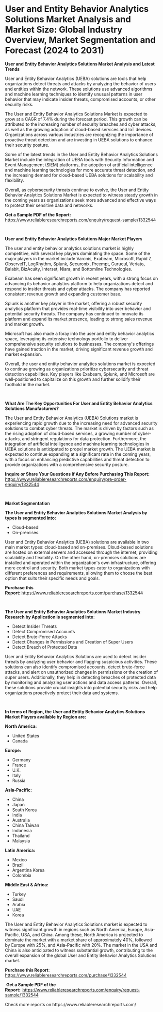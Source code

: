 <p><h1>User and Entity Behavior Analytics Solutions Market Analysis and Market Size: Global Industry Overview, Market Segmentation and Forecast (2024 to 2031)</h1></p><p><strong>User and Entity Behavior Analytics Solutions Market Analysis and Latest Trends</strong></p>
<p><p>User and Entity Behavior Analytics (UEBA) solutions are tools that help organizations detect threats and attacks by analyzing the behavior of users and entities within the network. These solutions use advanced algorithms and machine learning techniques to identify unusual patterns in user behavior that may indicate insider threats, compromised accounts, or other security risks.</p><p>The User and Entity Behavior Analytics Solutions Market is expected to grow at a CAGR of 7.4% during the forecast period. This growth can be attributed to the increasing number of security breaches and cyber attacks, as well as the growing adoption of cloud-based services and IoT devices. Organizations across various industries are recognizing the importance of proactive threat detection and are investing in UEBA solutions to enhance their security posture.</p><p>Some of the latest trends in the User and Entity Behavior Analytics Solutions Market include the integration of UEBA tools with Security Information and Event Management (SIEM) platforms, the adoption of artificial intelligence and machine learning technologies for more accurate threat detection, and the increasing demand for cloud-based UEBA solutions for scalability and flexibility.</p><p>Overall, as cybersecurity threats continue to evolve, the User and Entity Behavior Analytics Solutions Market is expected to witness steady growth in the coming years as organizations seek more advanced and effective ways to protect their sensitive data and networks.</p></p>
<p><strong>Get a Sample PDF of the Report:&nbsp;</strong> <a href="https://www.reliableresearchreports.com/enquiry/request-sample/1332544">https://www.reliableresearchreports.com/enquiry/request-sample/1332544</a></p>
<p>&nbsp;</p>
<p><strong>User and Entity Behavior Analytics Solutions Major Market Players</strong></p>
<p><p>The user and entity behavior analytics solutions market is highly competitive, with several key players dominating the space. Some of the major players in the market include Varonis, Exabeam, Microsoft, Rapid 7, ObservelT, LogRhythm, Splunk, Securonix, Preempt, Gurucul, Veriato, Balabit, BizAcuity, Interset, Niara, and Bottomline Technologies.</p><p>Exabeam has seen significant growth in recent years, with a strong focus on advancing its behavior analytics platform to help organizations detect and respond to insider threats and cyber attacks. The company has reported consistent revenue growth and expanding customer base.</p><p>Splunk is another key player in the market, offering a robust security analytics platform that provides real-time visibility into user behavior and potential security threats. The company has continued to innovate its platform and expand its market presence, leading to strong sales revenue and market growth.</p><p>Microsoft has also made a foray into the user and entity behavior analytics space, leveraging its extensive technology portfolio to deliver comprehensive security solutions to businesses. The company's offerings have gained traction in the market, driving significant revenue growth and market expansion.</p><p>Overall, the user and entity behavior analytics solutions market is expected to continue growing as organizations prioritize cybersecurity and threat detection capabilities. Key players like Exabeam, Splunk, and Microsoft are well-positioned to capitalize on this growth and further solidify their foothold in the market.</p></p>
<p>&nbsp;</p>
<p><strong>What Are The Key Opportunities For User and Entity Behavior Analytics Solutions Manufacturers?</strong></p>
<p><p>The User and Entity Behavior Analytics (UEBA) Solutions market is experiencing rapid growth due to the increasing need for advanced security solutions to combat cyber threats. The market is driven by factors such as the rising adoption of cloud-based services, a growing number of cyber-attacks, and stringent regulations for data protection. Furthermore, the integration of artificial intelligence and machine learning technologies in UEBA solutions is anticipated to propel market growth. The UEBA market is expected to continue expanding at a significant rate in the coming years, with a focus on enhancing predictive capabilities and threat detection to provide organizations with a comprehensive security posture.</p></p>
<p><strong>Inquire or Share Your Questions If Any Before Purchasing This Report:</strong> <a href="https://www.reliableresearchreports.com/enquiry/pre-order-enquiry/1332544">https://www.reliableresearchreports.com/enquiry/pre-order-enquiry/1332544</a></p>
<p>&nbsp;</p>
<p><strong>Market Segmentation</strong></p>
<p><strong>The User and Entity Behavior Analytics Solutions Market Analysis by types is segmented into:</strong></p>
<p><ul><li>Cloud-based</li><li>On-premises</li></ul></p>
<p><p>User and Entity Behavior Analytics (UEBA) solutions are available in two main market types: cloud-based and on-premises. Cloud-based solutions are hosted on external servers and accessed through the internet, providing scalability and flexibility. On the other hand, on-premises solutions are installed and operated within the organization's own infrastructure, offering more control and security. Both market types cater to organizations with different preferences and requirements, allowing them to choose the best option that suits their specific needs and goals.</p></p>
<p><strong>Purchase this Report:&nbsp;</strong><a href="https://www.reliableresearchreports.com/purchase/1332544">https://www.reliableresearchreports.com/purchase/1332544</a></p>
<p>&nbsp;</p>
<p><strong>The User and Entity Behavior Analytics Solutions Market Industry Research by Application is segmented into:</strong></p>
<p><ul><li>Detect Insider Threats</li><li>Detect Compromised Accounts</li><li>Detect Brute-Force Attacks</li><li>Detect Changes in Permissions and Creation of Super Users</li><li>Detect Breach of Protected Data</li></ul></p>
<p><p>User and Entity Behavior Analytics Solutions are used to detect insider threats by analyzing user behavior and flagging suspicious activities. These solutions can also identify compromised accounts, detect brute-force attacks, and alert on unauthorized changes in permissions or the creation of super users. Additionally, they help in detecting breaches of protected data by monitoring and analyzing user actions and data access patterns. Overall, these solutions provide crucial insights into potential security risks and help organizations proactively protect their data and systems.</p></p>
<p>&nbsp;</p>
<p><strong>In terms of Region, the User and Entity Behavior Analytics Solutions Market Players available by Region are:</strong></p>
<p>
    <p> <strong> North America: </strong>
        <ul>
            <li>United States</li>
            <li>Canada</li>
        </ul>
        </p> 
    <p> <strong> Europe: </strong>
        <ul>
            <li>Germany</li>
            <li>France</li>
            <li>U.K.</li>
            <li>Italy</li>
            <li>Russia</li>
        </ul>
        </p> 
    <p> <strong> Asia-Pacific: </strong>
        <ul>
            <li>China</li>
            <li>Japan</li>
            <li>South Korea</li>
            <li>India</li>
            <li>Australia</li>
            <li>China Taiwan</li>
            <li>Indonesia</li>
            <li>Thailand</li>
            <li>Malaysia</li>
        </ul>
        </p> 
    <p> <strong> Latin America: </strong>
        <ul>
            <li>Mexico</li>
            <li>Brazil</li>
            <li>Argentina Korea</li>
            <li>Colombia</li>
        </ul>
        </p> 
    <p> <strong> Middle East & Africa: </strong>
        <ul>
            <li>Turkey</li>
            <li>Saudi</li>
            <li>Arabia</li>
            <li>UAE</li>
            <li>Korea</li>
        </ul>
    </p>
    </p>
<p><p>The User and Entity Behavior Analytics Solutions market is expected to witness significant growth in regions such as North America, Europe, Asia-Pacific, USA, and China. Among these, North America is projected to dominate the market with a market share of approximately 40%, followed by Europe with 25%, and Asia-Pacific with 20%. The market in the USA and China is also anticipated to witness substantial growth, contributing to the overall expansion of the global User and Entity Behavior Analytics Solutions market.</p></p>
<p><strong>Purchase this Report: </strong><a href="https://www.reliableresearchreports.com/purchase/1332544">https://www.reliableresearchreports.com/purchase/1332544</a></p>
<p>&nbsp;<strong>Get a Sample PDF of the Report:&nbsp;&nbsp;</strong><a href="https://www.reliableresearchreports.com/enquiry/request-sample/1332544">https://www.reliableresearchreports.com/enquiry/request-sample/1332544</a></p>
<p><strong></strong></p>
<p>Check more reports on https://www.reliableresearchreports.com/</p>